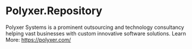 # Polyxer.Repository
Polyxer Systems is a prominent outsourcing and technology consultancy helping vast businesses with custom innovative software solutions.
Learn More: https://polyxer.com/ 
